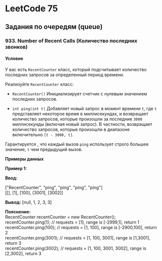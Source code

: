 # LeetCode 75

## Задания по очередям (queue)

### 933. Number of Recent Calls (Количество последних звонков)

#### Условие

У вас есть `RecentCounter` класс, который подсчитывает количество последних запросов за определенный период времени.

Реализуйте `RecentCounter` класс:

- `RecentCounter()` Инициализирует счетчик с нулевым значением последних запросов.

- `int ping(int t)` Добавляет новый запрос в момент времени `t`, где `t` представляет некоторое время в миллисекундах, и возвращает количество запросов, которые произошли за последние `3000` миллисекунды (включая новый запрос). В частности, возвращает количество запросов, которые произошли в диапазоне включительно `[t - 3000, t]`.

Гарантируется , что каждый вызов `ping` использует строго большее значение, `t` чем предыдущий вызов.

**Примеры данных**

**Пример 1:**

**Ввод:**

["RecentCounter", "ping", "ping", "ping", "ping"]\
[[], [1], [100], [3001], [3002]]

**Вывод:** [null, 1, 2, 3, 3]

**Пояснение:**\
RecentCounter recentCounter = new RecentCounter();\
recentCounter.ping(1);     // requests = [1], range is [-2999,1], return 1\
recentCounter.ping(100);   // requests = [1, 100], range is [-2900,100], return 2\
recentCounter.ping(3001);  // requests = [1, 100, 3001], range is [1,3001], return 3\
recentCounter.ping(3002);  // requests = [1, 100, 3001, 3002], range is [2,3002], return 3
